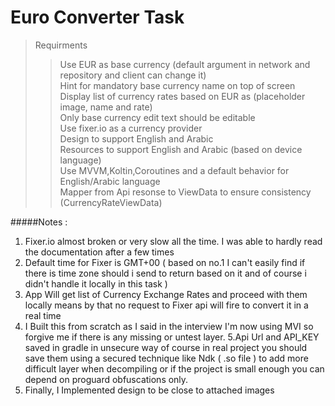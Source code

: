 # Euro Converter Task
> Requirments <br/>
>> Use EUR as base currency (default argument in network and repository and client can change it) <br/>
>> Hint for mandatory base currency name on top of screen <br/>
>> Display list of currency rates based on EUR as (placeholder image, name and rate) <br/>
>> Only base currency edit text should be editable <br/>
>> Use fixer.io as a currency provider <br/>
>> Design to support English and Arabic <br/>
>> Resources to support English and Arabic (based on device language) <br/>
>> Use MVVM,Koltin,Coroutines and a default behavior for English/Arabic language<br/>
>> Mapper from Api resonse to ViewData  to ensure consistency (CurrencyRateViewData) <br/>

#####Notes : 
1. Fixer.io almost broken or very slow all the time. I was able to hardly read the documentation after a few times
2. Default time for Fixer is GMT+00 ( based on no.1 I can't easily find if there is time zone should i send to return based on it and of course i didn't handle it locally in this task )
3. App Will get list of Currency Exchange Rates and proceed with them locally means by that no request to Fixer api will fire to convert it in a real time
4. I Built this from scratch as I said in the interview I'm now using  MVI so forgive me if there is any missing or untest layer.
5.Api Url and API_KEY saved in gradle in unsecure way of course in real project you should save them using a secured technique like Ndk  ( .so file ) to add more difficult layer when decompiling or if the project is small enough you can depend on proguard obfuscations only. 
6. Finally, I Implemented design to be close to attached images
